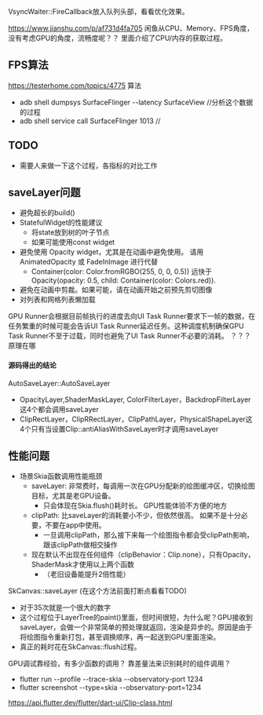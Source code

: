 VsyncWaiter::FireCallback放入队列头部，看看优化效果。


https://www.jianshu.com/p/af731d4fa705
闲鱼从CPU、Memory、FPS角度，没有考虑GPU的角度，流畅度呢？？ 里面介绍了CPU/内存的获取过程。

## FPS算法
https://testerhome.com/topics/4775 算法

- adb shell dumpsys SurfaceFlinger --latency SurfaceView  //分析这个数据的过程
- adb shell service call SurfaceFlinger 1013 //


## TODO

- 需要人来做一下这个过程，各指标的对比工作

## saveLayer问题

- 避免超长的build()
- StatefulWidget的性能建议
  - 将state放到树的叶子节点
  - 如果可能使用const widget
- 避免使用 Opacity widget，尤其是在动画中避免使用。 请用 AnimatedOpacity 或 FadeInImage 进行代替
  - Container(color: Color.fromRGBO(255, 0, 0, 0.5)) 远快于 Opacity(opacity: 0.5, child: Container(color: Colors.red)).
- 避免在动画中剪裁。如果可能，请在动画开始之前预先剪切图像
- 对列表和网格列表懒加载




GPU Runner会根据目前帧执行的进度去向UI Task Runner要求下一帧的数据，在任务繁重的时候可能会告诉UI Task Runner延迟任务。这种调度机制确保GPU Task Runner不至于过载，同时也避免了UI Task Runner不必要的消耗。 ？？？ 原理在哪



#### 源码得出的结论

AutoSaveLayer::AutoSaveLayer

- OpacityLayer,ShaderMaskLayer, ColorFilterLayer，BackdropFilterLayer这4个都会调用saveLayer
- ClipRectLayer，ClipRRectLayer，ClipPathLayer，PhysicalShapeLayer这4个只有当设置Clip::antiAliasWithSaveLayer时才调用saveLayer


## 性能问题

- 场景Skia函数调用性能瓶颈
  - saveLayer: 非常费时，每调用一次在GPU分配新的绘图缓冲区，切换绘图目标，尤其是老GPU设备。
    - 只会体现在Skia.flush()耗时长。 GPU性能体验不方便的地方
  - clipPath: 比saveLayer的消耗要小不少，但依然很高。 如果不是十分必要，不要在app中使用。
    - 一旦调用clipPath，那么接下来每一个绘图指令都会受clipPath影响，跟该clipPath做相交操作
  - 现在默认不出现在任何组件（clipBehavior：Clip.none），只有Opacity，ShaderMask才使用以上两个函数
    - （老旧设备能提升2倍性能）

SkCanvas::saveLayer (在这个方法前面打断点看看TODO)
  - 对于35次就是一个很大的数字
  - 这个过程位于LayerTree的paint()里面，但时间很短，为什么呢？GPU接收到saveLayer，会做一个非常简单的预处理就返回，渲染是异步的。原因是由于将绘图指令重新打包，甚至调换顺序，再一起送到GPU里面渲染。
  - 真正的耗时花在SkCanvas::flush过程。  

GPU调试靠经验，有多少函数的调用？
靠差量法来识别耗时的组件调用？

- flutter run --profile --trace-skia --observatory-port 1234
- flutter screenshot --type=skia --observatory-port=1234

https://api.flutter.dev/flutter/dart-ui/Clip-class.html
